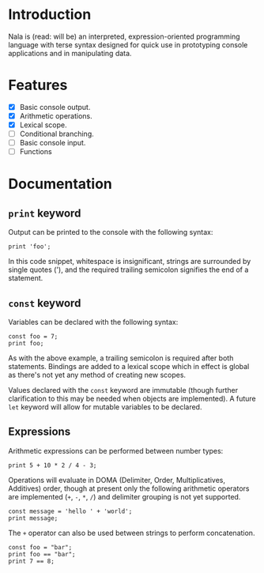 # Introduction

Nala is (read: will be) an interpreted, expression-oriented programming language with terse syntax designed for quick use in prototyping console applications and in manipulating data.

# Features

- [x] Basic console output.
- [x] Arithmetic operations.
- [x] Lexical scope.
- [ ] Conditional branching.
- [ ] Basic console input.
- [ ] Functions

# Documentation

## `print` keyword

Output can be printed to the console with the following syntax:

```
print 'foo';
```

In this code snippet, whitespace is insignificant, strings are surrounded by single quotes ('), and the required trailing semicolon signifies the end of a statement.

## `const` keyword

Variables can be declared with the following syntax:

```
const foo = 7;
print foo;
```

As with the above example, a trailing semicolon is required after both statements. Bindings are added to a lexical scope which in effect is global as there's not yet any method of creating new scopes.

Values declared with the `const` keyword are immutable (though further clarification to this may be needed when objects are implemented). A future `let` keyword will allow for mutable variables to be declared.

## Expressions

Arithmetic expressions can be performed between number types:

```
print 5 + 10 * 2 / 4 - 3;
```

Operations will evaluate in DOMA (Delimiter, Order, Multiplicatives, Additives) order, though at present only the following arithmetic operators are implemented (`+`, `-`, `*`, `/`) and delimiter grouping is not yet supported.

```
const message = 'hello ' + 'world';
print message;
```

The `+` operator can also be used between strings to perform concatenation.

```
const foo = "bar";
print foo == "bar";
print 7 == 8;
```
